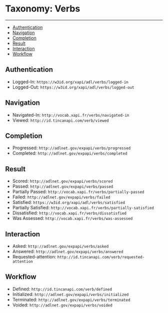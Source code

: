 # Taxonomy: Verbs

---

- [Authentication](#authentication)
- [Navigation](#navigation)
- [Completion](#completion)
- [Result](#result)
- [Interaction](#interaction)
- [Workflow](#workflow)


<a name="authentication"></a>
## Authentication

- Logged-In: `https://w3id.org/xapi/adl/verbs/logged-in`
- Logged-Out: `https://w3id.org/xapi/adl/verbs/logged-out`


<a name="navigation"></a>
## Navigation

- Navigated-In: `http://vocab.xapi.fr/verbs/navigated-in`
- Viewed: `http://id.tincanapi.com/verb/viewed`


<a name="completion"></a>
## Completion

- Progressed: `http://adlnet.gov/expapi/verbs/progressed`
- Completed: `http://adlnet.gov/expapi/verbs/completed`


<a name="result"></a>
## Result

- Scored: `http://adlnet.gov/expapi/verbs/scored`
- Passed: `http://adlnet.gov/expapi/verbs/passed`
- Partially Passed: `http://vocab.xapi.fr/verbs/partially-passed`
- Failed: `http://adlnet.gov/expapi/verbs/failed`
- Satisfied: `https://w3id.org/xapi/adl/verbs/satisfied`
- Partially Satisfied: `http://vocab.xapi.fr/verbs/partially-satisfied`
- Dissatisfied: `http://vocab.xapi.fr/verbs/dissatisfied`
- Was Assessed: `http://vocab.xapi.fr/verbs/was-assessed`


<a name="interaction"></a>
## Interaction

- Asked: `http://adlnet.gov/expapi/verbs/asked`
- Answered: `http://adlnet.gov/expapi/verbs/answered`
- Requested-attention: `http://id.tincanapi.com/verb/requested-attention`


<a name="workflow"></a>
## Workflow

- Defined: `http://id.tincanapi.com/verb/defined`
- Initialized: `http://adlnet.gov/expapi/verbs/initialized`
- Terminated: `http://adlnet.gov/expapi/verbs/terminated`
- Voided: `http://adlnet.gov/expapi/verbs/voided`




